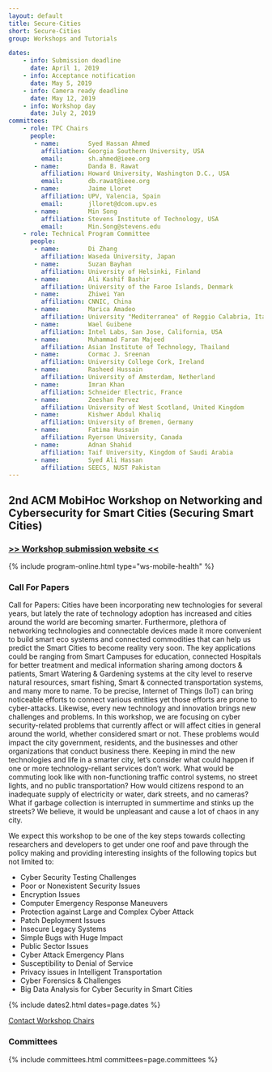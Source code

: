 ```yaml
---
layout: default
title: Secure-Cities
short: Secure-Cities
group: Workshops and Tutorials

dates:
    - info: Submission deadline
      date: April 1, 2019
    - info: Acceptance notification
      date: May 5, 2019
    - info: Camera ready deadline
      date: May 12, 2019
    - info: Workshop day
      date: July 2, 2019
committees:
    - role: TPC Chairs
      people:
       - name:        Syed Hassan Ahmed 
         affiliation: Georgia Southern University, USA
         email:       sh.ahmed@ieee.org  
       - name:        Danda B. Rawat
         affiliation: Howard University, Washington D.C., USA
         email:       db.rawat@ieee.org
       - name:        Jaime Lloret
         affiliation: UPV, Valencia, Spain
         email:       jlloret@dcom.upv.es 
       - name:        Min Song
         affiliation: Stevens Institute of Technology, USA
         email:       Min.Song@stevens.edu           
    - role: Technical Program Committee
      people:
       - name:        Di Zhang
         affiliation: Waseda University, Japan
       - name:        Suzan Bayhan
         affiliation: University of Helsinki, Finland
       - name:        Ali Kashif Bashir
         affiliation: University of the Faroe Islands, Denmark
       - name:        Zhiwei Yan
         affiliation: CNNIC, China
       - name:        Marica Amadeo
         affiliation: University "Mediterranea" of Reggio Calabria, Italy
       - name:        Wael Guibene
         affiliation: Intel Labs, San Jose, California, USA
       - name:        Muhammad Faran Majeed
         affiliation: Asian Institute of Technology, Thailand
       - name:        Cormac J. Sreenan
         affiliation: University College Cork, Ireland
       - name:        Rasheed Hussain
         affiliation: University of Amsterdam, Netherland
       - name:        Imran Khan 
         affiliation: Schneider Electric, France
       - name:        Zeeshan Pervez
         affiliation: University of West Scotland, United Kingdom
       - name:        Kishwer Abdul Khaliq
         affiliation: University of Bremen, Germany
       - name:        Fatima Hussain
         affiliation: Ryerson University, Canada
       - name:        Adnan Shahid
         affiliation: Taif University, Kingdom of Saudi Arabia
       - name:        Syed Ali Hassan
         affiliation: SEECS, NUST Pakistan
---
```


## 2nd ACM MobiHoc Workshop on Networking and Cybersecurity for Smart Cities (Securing Smart Cities)

### [>> Workshop submission website <<](http://mobihoc19securecities.hotcrp.com)


{% include program-online.html type="ws-mobile-health" %}

### Call For Papers

Call for Papers: 
Cities have been incorporating new technologies for several years, but lately the rate of technology adoption has increased and cities around the world are becoming smarter. Furthermore, plethora of networking technologies and connectable devices made it more convenient to build smart eco systems and connected commodities that can help us predict the Smart Cities to become reality very soon. The key applications could be ranging from Smart Campuses for education, connected Hospitals for better treatment and medical information sharing among doctors & patients, Smart Watering & Gardening systems at the city level to reserve natural resources, smart fishing, Smart & connected transportation systems, and many more to name. To be precise, Internet of Things (IoT) can bring noticeable efforts to connect various entities yet those efforts are prone to cyber-attacks. Likewise, every new technology and innovation brings new challenges and problems. In this workshop, we are focusing on cyber security-related problems that currently affect or will affect cities in general around the world, whether considered smart or not. These problems would impact the city government, residents, and the businesses and other organizations that conduct business there. Keeping in mind the new technologies and life in a smarter city, let’s consider what could happen if one or more technology-reliant services don’t work. What would be commuting look like with non-functioning traffic control systems, no street lights, and no public transportation? How would citizens respond to an inadequate supply of electricity or water, dark streets, and no cameras? What if garbage collection is interrupted in summertime and stinks up the streets? We believe, it would be unpleasant and cause a lot of chaos in any city.

We expect this workshop to be one of the key steps towards collecting researchers and developers to get under one roof and pave through the policy making and providing interesting insights of the following topics but not limited to: 

-	Cyber Security Testing Challenges
-	Poor or Nonexistent Security Issues
-	Encryption Issues 
-	Computer Emergency Response Maneuvers 
-	Protection against Large and Complex Cyber Attack
-	Patch Deployment Issues 
-	Insecure Legacy Systems 
-	Simple Bugs with Huge Impact 
-	Public Sector Issues 
-	Cyber Attack Emergency Plans 
-	Susceptibility to Denial of Service 
-	Privacy issues in Intelligent Transportation
-	Cyber Forensics & Challenges 
-	Big Data Analysis for Cyber Security in Smart Cities

{% include dates2.html dates=page.dates %}

<div class="row">
  <div class="col-sm-6 col-sm-offset-3">
    <a href="mailto:{% for person in page.committees[0].people %}{% if person.email and person.email != "" %}{% unless forloop.first %},{% endunless %}{{ person.email }}{% endif %}{% endfor %}?subject=[{{ page.short }}]" class="btn btn-primary btn-block" role="button">Contact Workshop Chairs</a>
  </div>
</div>


### Committees

{% include committees.html committees=page.committees %}
